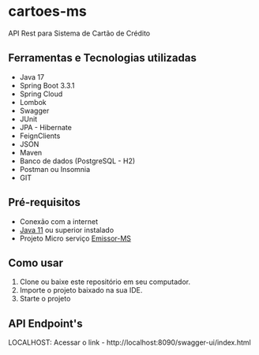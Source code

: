 # cartoes-ms
API Rest para Sistema de Cartão de Crédito 

## Ferramentas e Tecnologias utilizadas

-   Java 17
-   Spring Boot 3.3.1
-   Spring Cloud
-   Lombok
-   Swagger
-   JUnit
-   JPA - Hibernate
-   FeignClients
-   JSON
-   Maven
-   Banco de dados (PostgreSQL - H2)
-   Postman ou Insomnia
-   GIT

## Pré-requisitos

-   Conexão com a internet
-   [Java 11](https://www.oracle.com/br/java/technologies/javase/jdk11-archive-downloads.html) ou superior instalado
-   Projeto Micro serviço [Emissor-MS](https://github.com/NatanaeLuiz/emissor-ms)

##  Como usar

1.  Clone ou baixe este repositório em seu computador.
2.  Importe o projeto baixado na sua IDE. 
3.  Starte o projeto

## API Endpoint's

LOCALHOST:
Acessar o link - http://localhost:8090/swagger-ui/index.html
